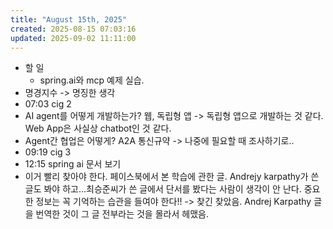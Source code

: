 ```yaml
---
title: "August 15th, 2025"
created: 2025-08-15 07:03:16
updated: 2025-09-02 11:11:00
---
```

  * 할 일
    * spring.ai와 mcp 예제 실습.
  * 명경지수 -> 명징한 생각
  * 07:03 cig 2
  * AI agent를 어떻게 개발하는가? 웹, 독립형 앱 -> 독립형 앱으로 개발하는 것 같다. Web App은 사실상 chatbot인 것 같다.
  * Agent간 협업은 어떻게? A2A 통신규약 -> 나중에 필요할 때 조사하기로..
  * 09:19 cig 3
  * 12:15 spring ai 문서 보기
  * 이거 빨리 찾아야 한다. 페이스북에서 본 학습에 관한 글. Andrejy karpathy가 쓴 글도 봐야 하고...최승준씨가 쓴 글에서 단서를 봤다는 사람이 생각이 안 난다. 중요한 정보는 꼭 기억하는 습관을 들여야 한다!! -> 찾긴 찾았음. Andrej Karpathy 글을 번역한 것이 그 글 전부라는 것을 몰라서 헤맸음.
